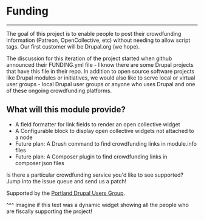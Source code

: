 # Funding
*******

The goal of this project is to enable people to post their crowdfunding information (Patreon, OpenCollective, etc) without needing to allow script tags. Our first customer will be Drupal.org (we hope).

The discussion for this iteration of the project started when github announced their FUNDING.yml file - I know there are some Drupal projects that have this file in their repo. In addition to open source software projects like Drupal modules or initiatives, we would also like to serve local or virtual user groups - local Drupal user groups or anyone who uses Drupal and one of these ongoing crowdfunding platforms.

## What will this module provide?

* A field formatter for link fields to render an open collective widget
* A Configurable block to display open collective widgets not attached to a node
* Future plan: A Drush command to find crowdfunding links in module.info files
* Future plan: A Composer plugin to find crowdfunding links in composer.json files

Is there a particular crowdfunding service you'd like to see supported? Jump into the issue queue and send us a patch!

Supported by the [Portland Drupal Users Group](https://opencollective.com/portland-drupal).

^^^ Imagine if this text was a dynamic widget showing all the people who are fiscally supporting the project!
